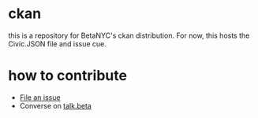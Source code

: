 # ckan
this is a repository for BetaNYC's ckan distribution. For now, this hosts the Civic.JSON file and issue cue.

# how to contribute
* [File an issue](https://github.com/BetaNYC/ckan/issues/new)
* Converse on [talk.beta](https://talk.beta.nyc/c/working-groups/ckan)

